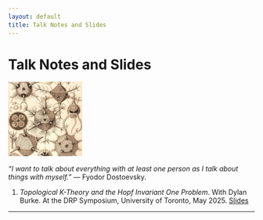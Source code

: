 ```yaml
---
layout: default
title: Talk Notes and Slides
---
```


# Talk Notes and Slides

<img src="/assets/images/talks.jpg" alt="Poincaré Homology Sphere" style="width: 30%">

<p class="introduction"><i>&ldquo;I want to talk about everything with at least one person as I talk about things with myself.&rdquo;</i> — Fyodor Dostoevsky.</p>

1. *Topological K-Theory and the Hopf Invariant One Problem*. With Dylan Burke. At the DRP Symposium, University of Toronto, May 2025. <a href="/assets/files/hopf-invariant-one.pdf" target="_blank">Slides</a>

---
